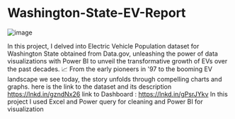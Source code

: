# Washington-State-EV-Report
![image](https://github.com/dominique2001gh/Washington-State-EV-Report/assets/32249419/ad953619-bf86-46e8-a545-a7dc2753dd15)

In this project, I delved into Electric Vehicle Population dataset for Washington State obtained from Data.gov, unleashing the power of data visualizations with Power BI to unveil the transformative growth of EVs over the past decades. 📈 From the early pioneers in '97 to the booming EV landscape we see today, the story unfolds through compelling charts and graphs. here is the link to the dataset and its description https://lnkd.in/gzndNx26
link to Dashboard : https://lnkd.in/gPsrJYkv
In this project I used Excel and Power query for cleaning and Power BI for visualization
